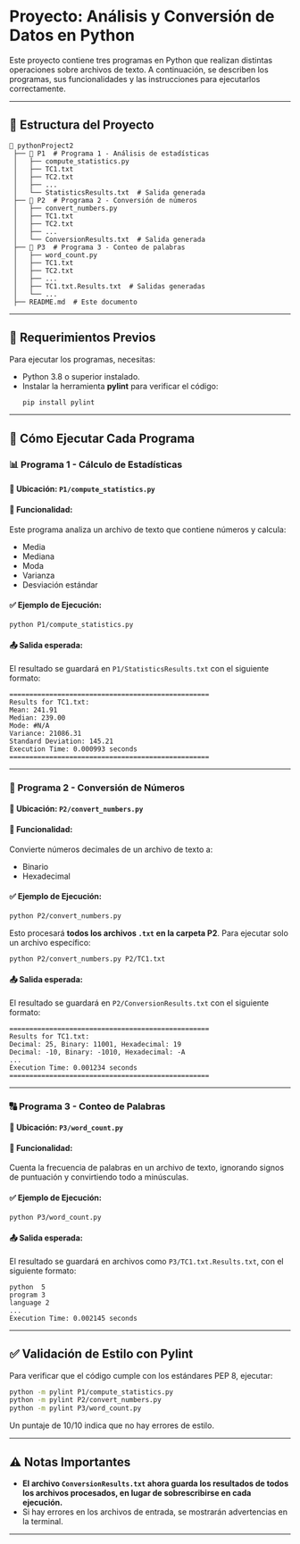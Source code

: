 # Proyecto: Análisis y Conversión de Datos en Python

Este proyecto contiene tres programas en Python que realizan distintas operaciones sobre archivos de texto. A continuación, se describen los programas, sus funcionalidades y las instrucciones para ejecutarlos correctamente.

---

## 📌 **Estructura del Proyecto**

```
📂 pythonProject2
 ├── 📂 P1  # Programa 1 - Análisis de estadísticas
 │   ├── compute_statistics.py
 │   ├── TC1.txt
 │   ├── TC2.txt
 │   ├── ...
 │   └── StatisticsResults.txt  # Salida generada
 ├── 📂 P2  # Programa 2 - Conversión de números
 │   ├── convert_numbers.py
 │   ├── TC1.txt
 │   ├── TC2.txt
 │   ├── ...
 │   └── ConversionResults.txt  # Salida generada
 ├── 📂 P3  # Programa 3 - Conteo de palabras
 │   ├── word_count.py
 │   ├── TC1.txt
 │   ├── TC2.txt
 │   ├── ...
 │   ├── TC1.txt.Results.txt  # Salidas generadas
 │   └── ...
 ├── README.md  # Este documento
```

---

## 🔹 **Requerimientos Previos**
Para ejecutar los programas, necesitas:
- Python 3.8 o superior instalado.
- Instalar la herramienta **pylint** para verificar el código:
  ```sh
  pip install pylint
  ```

---

## 🚀 **Cómo Ejecutar Cada Programa**

### **📊 Programa 1 - Cálculo de Estadísticas**
#### 📍 Ubicación: `P1/compute_statistics.py`
#### 🔹 **Funcionalidad:**
Este programa analiza un archivo de texto que contiene números y calcula:
- Media
- Mediana
- Moda
- Varianza
- Desviación estándar

#### ✅ **Ejemplo de Ejecución:**
```sh
python P1/compute_statistics.py
```

#### 📤 **Salida esperada:**
El resultado se guardará en `P1/StatisticsResults.txt` con el siguiente formato:
```
==================================================
Results for TC1.txt:
Mean: 241.91
Median: 239.00
Mode: #N/A
Variance: 21086.31
Standard Deviation: 145.21
Execution Time: 0.000993 seconds
==================================================
```

---

### **🔢 Programa 2 - Conversión de Números**
#### 📍 Ubicación: `P2/convert_numbers.py`
#### 🔹 **Funcionalidad:**
Convierte números decimales de un archivo de texto a:
- Binario
- Hexadecimal

#### ✅ **Ejemplo de Ejecución:**
```sh
python P2/convert_numbers.py
```

Esto procesará **todos los archivos `.txt` en la carpeta P2**. Para ejecutar solo un archivo específico:
```sh
python P2/convert_numbers.py P2/TC1.txt
```

#### 📤 **Salida esperada:**
El resultado se guardará en `P2/ConversionResults.txt` con el siguiente formato:
```
==================================================
Results for TC1.txt:
Decimal: 25, Binary: 11001, Hexadecimal: 19
Decimal: -10, Binary: -1010, Hexadecimal: -A
...
Execution Time: 0.001234 seconds
==================================================
```

---

### **🔠 Programa 3 - Conteo de Palabras**
#### 📍 Ubicación: `P3/word_count.py`
#### 🔹 **Funcionalidad:**
Cuenta la frecuencia de palabras en un archivo de texto, ignorando signos de puntuación y convirtiendo todo a minúsculas.

#### ✅ **Ejemplo de Ejecución:**
```sh
python P3/word_count.py
```

#### 📤 **Salida esperada:**
El resultado se guardará en archivos como `P3/TC1.txt.Results.txt`, con el siguiente formato:
```
python  5
program 3
language 2
...
Execution Time: 0.002145 seconds
```

---

## ✅ **Validación de Estilo con Pylint**
Para verificar que el código cumple con los estándares PEP 8, ejecutar:
```sh
python -m pylint P1/compute_statistics.py
python -m pylint P2/convert_numbers.py
python -m pylint P3/word_count.py
```
Un puntaje de 10/10 indica que no hay errores de estilo.

---

## ⚠ **Notas Importantes**
- **El archivo `ConversionResults.txt` ahora guarda los resultados de todos los archivos procesados, en lugar de sobrescribirse en cada ejecución.**
- Si hay errores en los archivos de entrada, se mostrarán advertencias en la terminal.

---

